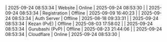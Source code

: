 | 2025-09-24 08:53:34 | Website | Online | 2025-09-24 08:53:30 |
| 2025-09-24 08:53:34 | Registration | Offline | 2025-09-09 16:40:23 |
| 2025-09-24 08:53:34 | Auth Server | Offline | 2025-08-18 09:33:31 |
| 2025-09-24 08:53:34 | Kezan (PvE) | Offline | 2025-08-03 17:58:02 |
| 2025-09-24 08:53:34 | Gurubashi (PvP) | Offline | 2025-08-23 21:44:06 |
| 2025-09-24 08:53:34 | Cloudflare | Online | 2025-09-24 08:53:30 |
